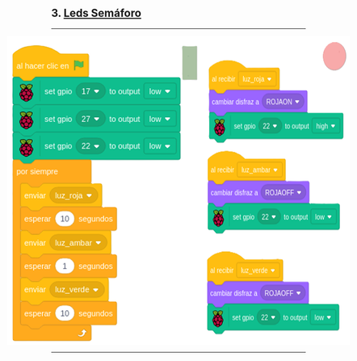 ## 3. [Leds Semáforo](README.md)

---

<div style="display: flex; justify-content: center;">
  <img src="img/escenSemaforo.png">
  <img src="img/ledRojaSemaforo.png">
</div>

---
